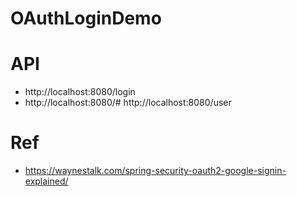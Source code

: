 # OAuthLoginDemo

# API
- http://localhost:8080/login
- http://localhost:8080/#
http://localhost:8080/user

# Ref
- https://waynestalk.com/spring-security-oauth2-google-signin-explained/